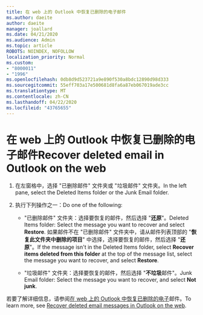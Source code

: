 ```yaml
---
title: 在 web 上的 Outlook 中恢复已删除的电子邮件
ms.author: daeite
author: daeite
manager: joallard
ms.date: 04/21/2020
ms.audience: Admin
ms.topic: article
ROBOTS: NOINDEX, NOFOLLOW
localization_priority: Normal
ms.custom:
- "8000011"
- "1996"
ms.openlocfilehash: 0db8d9d523721a9e890f530a8bdc12890d98d333
ms.sourcegitcommit: 55eff703a17e500681d8fa6a87eb067019ade3cc
ms.translationtype: MT
ms.contentlocale: zh-CN
ms.lasthandoff: 04/22/2020
ms.locfileid: "43765655"
---
```

# <a name="recover-deleted-email-in-outlook-on-the-web"></a><span data-ttu-id="76631-102">在 web 上的 Outlook 中恢复已删除的电子邮件</span><span class="sxs-lookup"><span data-stu-id="76631-102">Recover deleted email in Outlook on the web</span></span>

1. <span data-ttu-id="76631-103">在左窗格中，选择 "已删除邮件" 文件夹或 "垃圾邮件" 文件夹。</span><span class="sxs-lookup"><span data-stu-id="76631-103">In the left pane, select the Deleted Items folder or the Junk Email folder.</span></span>

2. <span data-ttu-id="76631-104">执行下列操作之一：</span><span class="sxs-lookup"><span data-stu-id="76631-104">Do one of the following:</span></span>

    - <span data-ttu-id="76631-105">"已删除邮件" 文件夹：选择要恢复的邮件，然后选择 "**还原**"。</span><span class="sxs-lookup"><span data-stu-id="76631-105">Deleted Items folder: Select the message you want to recover and select **Restore**.</span></span> <span data-ttu-id="76631-106">如果邮件不在 "已删除邮件" 文件夹中，请从邮件列表顶部的 "**恢复此文件夹中删除的项目**" 中选择，选择要恢复的邮件，然后选择 "**还原**"。</span><span class="sxs-lookup"><span data-stu-id="76631-106">If the message isn't in the Deleted Items folder, select **Recover items deleted from this folder** at the top of the message list, select the message you want to recover, and select **Restore**.</span></span>

    - <span data-ttu-id="76631-107">"垃圾邮件" 文件夹：选择要恢复的邮件，然后选择 "**不垃圾**邮件"。</span><span class="sxs-lookup"><span data-stu-id="76631-107">Junk Email folder: Select the message you want to recover, and select **Not junk**.</span></span>

<span data-ttu-id="76631-108">若要了解详细信息，请参阅[在 web 上的 Outlook 中恢复已删除的电子](https://support.office.com/article/a8ca78ac-4721-4066-95dd-571842e9fb11)邮件。</span><span class="sxs-lookup"><span data-stu-id="76631-108">To learn more, see [Recover deleted email messages in Outlook on the web](https://support.office.com/article/a8ca78ac-4721-4066-95dd-571842e9fb11).</span></span>